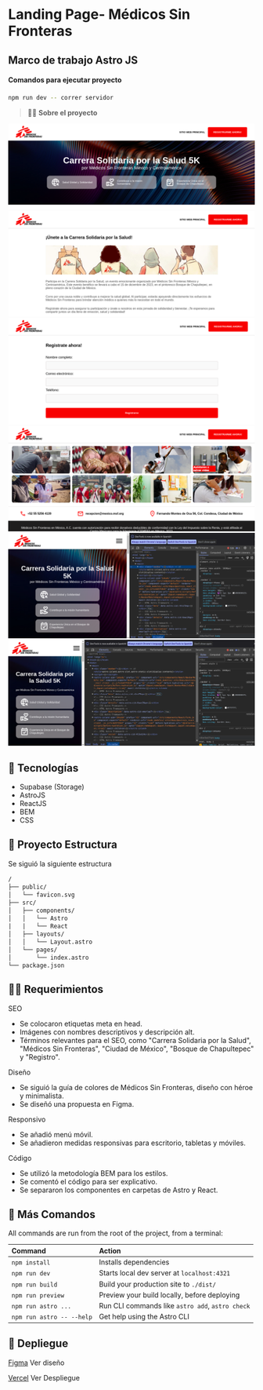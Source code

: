 # Landing Page- Médicos Sin Fronteras

## Marco de trabajo Astro JS

#### Comandos para ejecutar proyecto


```sh
npm run dev -- correr servidor 
```



> 🧑‍🚀 **Sobre el proyecto** 

![Texto alternativo](public/landinpage.png)
![Texto alternativo](public/landing2.png)
![Texto alternativo](public/landing3.png)
![Texto alternativo](public/landing4.png)
![Texto alternativo](public/landin5.png)
![Texto alternativo](public/landing6.png)

## 🚀 Tecnologías

+ Supabase (Storage)
+ AstroJS
+ ReactJS
+ BEM
+ CSS

## 🚀 Proyecto Estructura

Se siguió la siguiente estructura

```text
/
├── public/
│   └── favicon.svg
├── src/
│   ├── components/
│   │   └── Astro
|   |   └── React
│   ├── layouts/
│   │   └── Layout.astro
│   └── pages/
│       └── index.astro
└── package.json
```

##  👨‍💻  Requerimientos

SEO
+ Se colocaron etiquetas meta en head.
+ Imágenes con nombres descriptivos y descripción alt.
+ Términos relevantes para el SEO, como "Carrera Solidaria por la Salud", "Médicos Sin Fronteras", "Ciudad de México", "Bosque de Chapultepec" y "Registro".

Diseño

+ Se siguió la guía de colores de Médicos Sin Fronteras, diseño con héroe y minimalista.
+ Se diseñó una propuesta en Figma.

Responsivo

+ Se añadió menú móvil.
+ Se añadieron medidas responsivas para escritorio, tabletas y móviles.

Código

+ Se utilizó la metodología BEM para los estilos.
+ Se comentó el código para ser explicativo.
+ Se separaron los componentes en carpetas de Astro y React.



## 🧞  Más Comandos

All commands are run from the root of the project, from a terminal:

| Command                   | Action                                           |
| :------------------------ | :----------------------------------------------- |
| `npm install`             | Installs dependencies                            |
| `npm run dev`             | Starts local dev server at `localhost:4321`      |
| `npm run build`           | Build your production site to `./dist/`          |
| `npm run preview`         | Preview your build locally, before deploying     |
| `npm run astro ...`       | Run CLI commands like `astro add`, `astro check` |
| `npm run astro -- --help` | Get help using the Astro CLI                     |

## 👀 Depliegue

[Figma](https://www.figma.com/file/ECt31JnjRoADFCZwz3PIz8/Medicos-Sin-Fronteras?type=design&node-id=0%3A1&mode=design&t=h2kDdKpmSW2PTAk1-1)  Ver diseño

[Vercel](https://medicos-sin-frontera.vercel.app/)  Ver Despliegue
